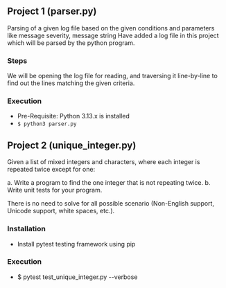 ## Project 1 (parser.py)
Parsing of a given log file based on the given conditions and parameters like message severity, message string
Have added a log file in this project which will be parsed by the python program.

### Steps
We will be opening the log file for reading, and traversing it line-by-line to find out the lines matching the given criteria.

### Execution
- Pre-Requisite: Python 3.13.x is installed
- `$ python3 parser.py`


##  Project 2 (unique_integer.py)
Given a list of mixed integers and characters, where each integer is repeated twice except for one:

a. Write a program to find the one integer that is not repeating twice.
b. Write unit tests for your program.

There is no need to solve for all possible scenario (Non-English support, Unicode support, white
spaces, etc.). 

### Installation
- Install pytest testing framework using pip

### Execution
- $ pytest test_unique_integer.py --verbose
